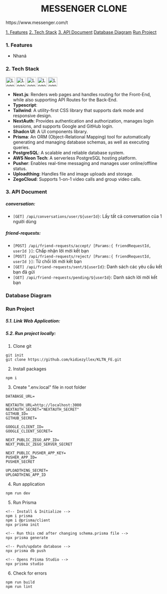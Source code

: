 <h1 align="center">
MESSENGER CLONE</h1>
https://www.messenger.com/t

[1. Features](#1-features)
[2. Tech Stack](#2-tech-stack)
[3. API Document](#3-api-document)
[Database Diagram](#database-diagram)
[Run Project](#run-project)

### 1. Features

- Nhaná

### 2. Tech Stack

<div style={{display:"inline"}}>
<img src="https://camo.githubusercontent.com/c3635f27439ecdbf20e3cbf969c156f4040f10a0c8c836cf307d916dd8f806d4/68747470733a2f2f6173736574732e76657263656c2e636f6d2f696d6167652f75706c6f61642f76313636323133303535392f6e6578746a732f49636f6e5f6461726b5f6261636b67726f756e642e706e67" alt="Logo" height="30" >
<img src="https://camo.githubusercontent.com/02d9778d04c0ec14c520fd512e0033ab2413cbd17eee64bdff91da51b832628d/68747470733a2f2f617574686a732e6465762f696d672f6c6f676f2d736d2e706e67" alt="Logo" height="30" >
<img src="https://i.pinimg.com/originals/39/b2/e4/39b2e4ad77c23a2c11e5950a7dfa2aec.png" alt="Logo" height="30" >
<img src="https://upload.wikimedia.org/wikipedia/commons/thumb/f/f9/Antu_mongodb.svg/1024px-Antu_mongodb.svg.png" alt="Logo" height="30" >
<img src="https://files.raycast.com/83afy69l6wjib1zd62gya59tpc76" alt="Logo" height="30" >
</div>

- **Next.js**: Renders web pages and handles routing for the Front-End, while also supporting API Routes for the Back-End.
- **Typescript**:
- **Tailwind**: A utility-first CSS library that supports dark mode and responsive design.
- **NextAuth**: Provides authentication and authorization, manages login sessions, and supports Google and GitHub login.
- **Shadcn UI**: A UI components library.
- **Prisma**: An ORM (Object-Relational Mapping) tool for automatically generating and managing database schemas, as well as executing queries.
- **PostgreSQL**: A scalable and reliable database system.
- **AWS Neon Tech**: A serverless PostgreSQL hosting platform.
- **Pusher**: Enables real-time messaging and manages user online/offline status.
- **Uploadthing**: Handles file and image uploads and storage.
- **ZegoCloud**: Supports 1-on-1 video calls and group video calls.

### 3. API Document

##### conversation:

- `[GET] /api/conversations/user/${userId}`: Lấy tất cả conversation của 1 người dùng

##### friend-requests:

- `[POST] /api/friend-requests/accept/ [Params:{ friendRequestId, userId }]`: Chấp nhận lời mời kết bạn
- `[POST] /api/friend-requests/reject/ [Params:{ friendRequestId, userId }]`: Từ chối lời mời kết bạn
- `[GET] /api/friend-requests/sent/${userId}`: Danh sách các yêu cầu kết bạn đã gửi
- `[GET] /api/friend-requests/pending/${userId}`: Danh sách lời mời kết bạn

### Database Diagram

### Run Project

##### 5.1. Link Web Application:

##### 5.2. Run project locally:

1. Clone git

```
git init
git clone https://github.com/kidiezyllex/KLTN_FE.git
```

2. Install packages

```
npm i
```

3. Create ".env.local" file in root folder

```
DATABASE_URL=

NEXTAUTH_URL=http://localhost:3000
NEXTAUTH_SECRET="NEXTAUTH_SECRET"
GITHUB_ID=
GITHUB_SECRET=

GOOGLE_CLIENT_ID=
GOOGLE_CLIENT_SECRET=

NEXT_PUBLIC_ZEGO_APP_ID=
NEXT_PUBLIC_ZEGO_SERVER_SECRET

NEXT_PUBLIC_PUSHER_APP_KEY=
PUSHER_APP_ID=
PUSHER_SECRET

UPLOADTHING_SECRET=
UPLOADTHING_APP_ID
```

4. Run application

```
npm run dev
```

5. Run Prisma

```
<!-- Install & Initialize -->
npm i prisma
npm i @prisma/client
npx prisma init

<!-- Run this cmd after changing schema.prisma file -->
npx prisma generate

<!-- Push/update database -->
npx prisma db push

<!-- Opens Prisma Studio -->
npx prisma studio
```

6. Check for errors

```
npm run build
npm run lint
```
